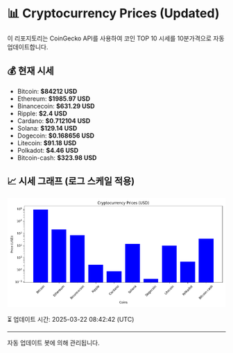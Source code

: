 
# 📊 Cryptocurrency Prices (Updated)

이 리포지토리는 CoinGecko API를 사용하여 코인 TOP 10 시세를 10분가격으로 자동 업데이트합니다.

## 💰 현재 시세
- Bitcoin: **$84212 USD**
- Ethereum: **$1985.97 USD**
- Binancecoin: **$631.29 USD**
- Ripple: **$2.4 USD**
- Cardano: **$0.712104 USD**
- Solana: **$129.14 USD**
- Dogecoin: **$0.168656 USD**
- Litecoin: **$91.18 USD**
- Polkadot: **$4.46 USD**
- Bitcoin-cash: **$323.98 USD**

## 📈 시세 그래프 (로그 스케일 적용)
![Crypto Prices](crypto_prices.png)

⏳ 업데이트 시간: 2025-03-22 08:42:42 (UTC)

---
자동 업데이트 봇에 의해 관리됩니다.
